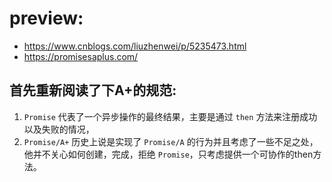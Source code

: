 # preview:
+ https://www.cnblogs.com/liuzhenwei/p/5235473.html
+ https://promisesaplus.com/


## 首先重新阅读了下A+的规范:
1. `Promise` 代表了一个异步操作的最终结果，主要是通过 `then` 方法来注册成功以及失败的情况，
2. `Promise/A+` 历史上说是实现了 `Promise/A` 的行为并且考虑了一些不足之处，他并不关心如何创建，完成，拒绝 `Promise`，只考虑提供一个可协作的then方法。
